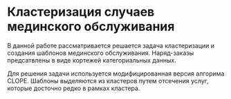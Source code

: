 # Кластеризация случаев мединского обслуживания

В данной работе рассматривается решается задача кластеризации и создания шаблонов мединского обслуживания. Наряд-заказы предсатвлены в виде кортежей категориальных данных.

Для решения задачи используется модифицированная версия алгорима CLOPE. Шаблоны выделяются из кластеров путем отсечения услуг, которые досточно редко в рамках кластера. 

